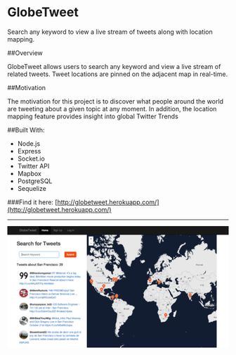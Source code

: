GlobeTweet
===========

Search any keyword to view a live stream of tweets along with location mapping.

##Overview

GlobeTweet allows users to search any keyword and view a live stream of related tweets. Tweet locations are pinned on the adjacent map in real-time.

##Motivation

The motivation for this project is to discover what people around the world are tweeting about a given topic at any moment. In addition, the location mapping feature provides insight into global Twitter Trends

##Built With:

* Node.js
* Express
* Socket.io
* Twitter API
* Mapbox
* PostgreSQL
* Sequelize

###Find it here: [http://globetweet.herokuapp.com/](http://globetweet.herokuapp.com/)

--------------------

![ScreenShot](public/images/screenshot.png)